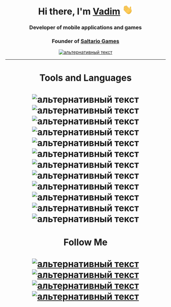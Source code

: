 
<h1 align="center">Hi there, I'm <a href="http://saltario.ru/" target="_blank">Vadim</a> 
<img src="https://raw.githubusercontent.com/saltario/saltario/main/resources/Hi.gif" height="32"/></h1>

<h3 align="center">Developer of mobile applications and games</h3>
<h3 align="center">Founder of <a href="http://saltario.ru/" target="_blank">Saltario Games</h3>

<p align="center"><a href="https://play.google.com/store/apps/dev?id=8534935420746865475">
<img src="https://img.shields.io/badge/-Google%20Play-090909?style=for-the-badge&logo=GooglePlay&logoColor=00DB9B" alt="альтернативный текст"></a></p>

<hr> 
<h1 align="center">Tools and Languages<br><br>
<img src="https://img.shields.io/badge/Flutter-090909?style=for-the-badge&logo=flutter&logoColor=47C5FB" alt="альтернативный текст">
<img src="https://img.shields.io/badge/-Dart-090909?style=for-the-badge&logo=dart&logoColor=097CDB" alt="альтернативный текст">
<img src="https://img.shields.io/badge/-C++-090909?style=for-the-badge&logo=C%2b%2b&logoColor=6296CC" alt="альтернативный текст">
<img src="https://img.shields.io/badge/-Java-090909?style=for-the-badge&logo=Java&logoColor=E69323" alt="альтернативный текст">
<img src="https://img.shields.io/badge/-Kotlin-090909?style=for-the-badge&logo=Kotlin&logoColor=AC23E6" alt="альтернативный текст">
<img src="https://img.shields.io/badge/-Android-090909?style=for-the-badge&logo=Android&logoColor=33D92E" alt="альтернативный текст">
<img src="https://img.shields.io/badge/-Unity-090909?style=for-the-badge&logo=Unity&logoColor=00000" alt="альтернативный текст">
<img src="https://img.shields.io/badge/-c%23-090909?style=for-the-badge&logo=csharp&logoColor=00000" alt="альтернативный текст">
<img src="https://img.shields.io/badge/-WordPress-090909?style=for-the-badge&logo=WordPress&logoColor=00000" alt="альтернативный текст">
<img src="https://img.shields.io/badge/-Git-090909?style=for-the-badge&logo=Git&logoColor=00000" alt="альтернативный текст">
<img src="https://img.shields.io/badge/-SQL-090909?style=for-the-badge&logo=SQL&logoColor=00000" alt="альтернативный текст">
<img src="https://img.shields.io/badge/-1C-090909?style=for-the-badge&logo=1c&logoColor=00000" alt="альтернативный текст">
</h1>

<h1 align="center">Follow Me<br><br>
<a href="https://www.youtube.com/channel/UCOrpFohs9Gnm17r2YjNvVzg/">
<img src="https://img.shields.io/badge/-YouTube-090909?style=for-the-badge&logo=YouTube&logoColor=FF0000" alt="альтернативный текст"></a>
<a href="https://t.me/saltario">
<img src="https://img.shields.io/badge/-Telegram-090909?style=for-the-badge&logo=telegram&logoColor=27A0D9" alt="альтернативный текст"></a>
<a href="https://www.instagram.com/the.red.pro">
<img src="https://img.shields.io/badge/-Instagram-090909?style=for-the-badge&logo=instagram&logoColor=B4068E" alt="альтернативный текст"></a>
<a href="https://vk.com/vadimshaulsky">
<img src="https://img.shields.io/badge/-Vkontakte-090909?style=for-the-badge&logo=Vk&logoColor=4F7DB3" alt="альтернативный текст"></a>
</h1>
